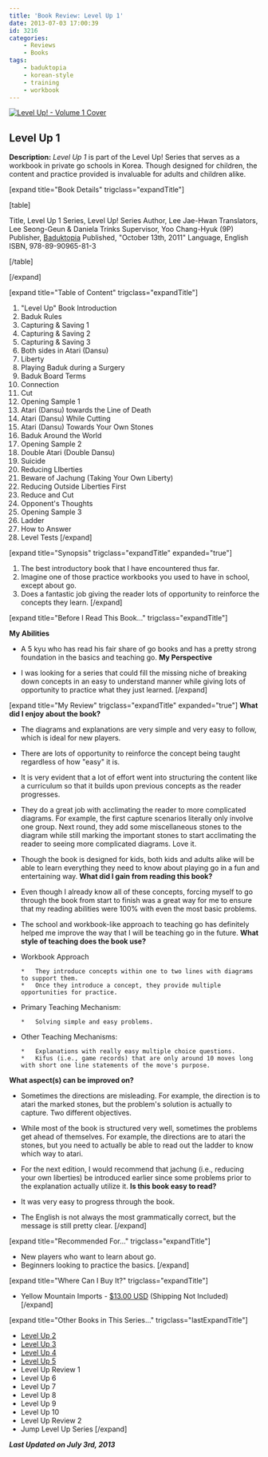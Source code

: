 ```yaml
---
title: 'Book Review: Level Up 1'
date: 2013-07-03 17:00:39
id: 3216
categories:
	- Reviews
	- Books
tags:
	- baduktopia
	- korean-style
	- training
	- workbook
---
```


[![Level Up! - Volume 1 Cover](http://www.bengozen.com/wp-content/uploads/2013/10/levelup1cover.jpg "Level Up! - Volume 1 Cover")](http://www.bengozen.com/wp-content/uploads/2013/10/levelup1cover.jpg)

## Level Up 1

**Description:** _Level Up 1_ is part of the Level Up! Series that serves as a workbook in private go schools in Korea. Though designed for children, the content and practice provided is invaluable for adults and children alike.

<!--more-->

[expand title="Book Details" trigclass="expandTitle"]

[table]

Title, Level Up 1
Series, Level Up! Series
Author, Lee Jae-Hwan
Translators, Lee Seong-Geun &amp; Daniela Trinks
Supervisor, Yoo Chang-Hyuk (9P)
Publisher, [Baduktopia](http://www.baduktopia.com)
Published, "October 13th, 2011"
Language, English
ISBN, 978-89-90965-81-3

[/table]

[/expand]

[expand title="Table of Content" trigclass="expandTitle"]

1.  "Level Up" Book Introduction
2.  Baduk Rules
3.  Capturing &amp; Saving 1
4.  Capturing &amp; Saving 2
5.  Capturing &amp; Saving 3
6.  Both sides in Atari (Dansu)
7.  Liberty
8.  Playing Baduk during a Surgery
9.  Baduk Board Terms
10.  Connection
11.  Cut
12.  Opening Sample 1
13.  Atari (Dansu) towards the Line of Death
14.  Atari (Dansu) While Cutting
15.  Atari (Dansu) Towards Your Own Stones
16.  Baduk Around the World
17.  Opening Sample 2
18.  Double Atari (Double Dansu)
19.  Suicide
20.  Reducing LIberties
21.  Beware of Jachung (Taking Your Own Liberty)
22.  Reducing Outside Liberties First
23.  Reduce and Cut
24.  Opponent's Thoughts
25.  Opening Sample 3
26.  Ladder
27.  How to Answer
28.  Level Tests
[/expand]

[expand title="Synopsis" trigclass="expandTitle" expanded="true"]

1.  The best introductory book that I have encountered thus far.
2.  Imagine one of those practice workbooks you used to have in school, except about go.
3.  Does a fantastic job giving the reader lots of opportunity to reinforce the concepts they learn.
[/expand]

[expand title="Before I Read This Book..." trigclass="expandTitle"]

**My Abilities**

*   A 5 kyu who has read his fair share of go books and has a pretty strong foundation in the basics and teaching go.
**My Perspective**

*   I was looking for a series that could fill the missing niche of breaking down concepts in an easy to understand manner while giving lots of opportunity to practice what they just learned.
[/expand]

[expand title="My Review" trigclass="expandTitle" expanded="true"]
**What did I enjoy about the book?**

*   The diagrams and explanations are very simple and very easy to follow, which is ideal for new players.
*   There are lots of opportunity to reinforce the concept being taught regardless of how "easy" it is.
*   It is very evident that a lot of effort went into structuring the content like a curriculum so that it builds upon previous concepts as the reader progresses.
*   They do a great job with acclimating the reader to more complicated diagrams. For example, the first capture scenarios literally only involve one group. Next round, they add some miscellaneous stones to the diagram while still marking the important stones to start acclimating the reader to seeing more complicated diagrams. Love it.
*   Though the book is designed for kids, both kids and adults alike will be able to learn everything they need to know about playing go in a fun and entertaining way.
**What did I gain from reading this book?**

*   Even though I already know all of these concepts, forcing myself to go through the book from start to finish was a great way for me to ensure that my reading abilities were 100% with even the most basic problems.
*   The school and workbook-like approach to teaching go has definitely helped me improve the way that I will be teaching go in the future.
**What style of teaching does the book use?**

*   Workbook Approach

		*   They introduce concepts within one to two lines with diagrams to support them.
		*   Once they introduce a concept, they provide multiple opportunities for practice.

*   Primary Teaching Mechanism:

		*   Solving simple and easy problems.

*   Other Teaching Mechanisms:

		*   Explanations with really easy multiple choice questions.
		*   Kifus (i.e., game records) that are only around 10 moves long with short one line statements of the move's purpose.
**What aspect(s) can be improved on?**

*   Sometimes the directions are misleading. For example, the direction is to atari the marked stones, but the problem's solution is actually to capture. Two different objectives.
*   While most of the book is structured very well, sometimes the problems get ahead of themselves. For example, the directions are to atari the stones, but you need to actually be able to read out the ladder to know which way to atari.
*   For the next edition, I would recommend that jachung (i.e., reducing your own liberties) be introduced earlier since some problems prior to the explanation actually utilize it.
**Is this book easy to read?**

*   It was very easy to progress through the book.
*   The English is not always the most grammatically correct, but the message is still pretty clear.
[/expand]

[expand title="Recommended For..." trigclass="expandTitle"]

*   New players who want to learn about go.
*   Beginners looking to practice the basics.
[/expand]

[expand title="Where Can I Buy It?" trigclass="expandTitle"]

*   Yellow Mountain Imports - [$13.00 USD](http://www.ymimports.com/p-781-level-up-1-30-28-kyu.aspx "Level Up! - Volume 1 Yellow Mountain Imports Purchase Link") (Shipping Not Included)
[/expand]

[expand title="Other Books in This Series..." trigclass="lastExpandTitle"]

*   [Level Up 2](http://www.bengozen.com/book-review-level-up-vol-2/ "Book Review: Level Up 2")
*   [Level Up 3](http://www.bengozen.com/book-review-level-up-3/ "Book Review: Level Up 3")
*   [Level Up 4](http://www.bengozen.com/book-review-level-up-4/ "Book Review: Level Up 4")
*   [Level Up 5](http://www.bengozen.com/book-review-level-up-5/ "Book Review: Level Up 5")
*   Level Up Review 1
*   Level Up 6
*   Level Up 7
*   Level Up 8
*   Level Up 9
*   Level Up 10
*   Level Up Review 2
*   Jump Level Up Series
[/expand]

_**Last Updated on July 3rd, 2013**_